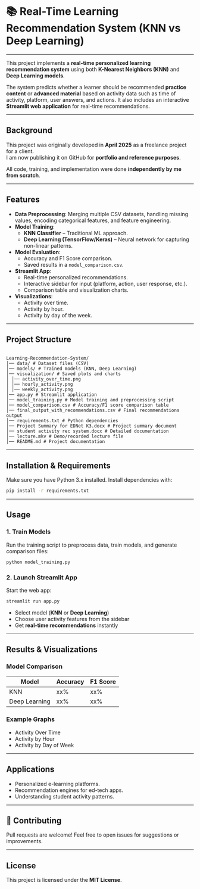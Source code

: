 
# 📚 Real-Time Learning Recommendation System (KNN vs Deep Learning)

---

This project implements a **real-time personalized learning recommendation system** using both **K-Nearest Neighbors (KNN)** and **Deep Learning models**.  

The system predicts whether a learner should be recommended **practice content** or **advanced material** based on activity data such as time of activity, platform, user answers, and actions. It also includes an interactive **Streamlit web application** for real-time recommendations.

---
## Background

This project was originally developed in **April 2025** as a freelance project for a client.  
I am now publishing it on GitHub for **portfolio and reference purposes**.  

All code, training, and implementation were done **independently by me from scratch**.

---
## Features
- **Data Preprocessing**: Merging multiple CSV datasets, handling missing values, encoding categorical features, and feature engineering.  
- **Model Training**:
  - **KNN Classifier** – Traditional ML approach.
  - **Deep Learning (TensorFlow/Keras)** – Neural network for capturing non-linear patterns.
- **Model Evaluation**:
  - Accuracy and F1 Score comparison.
  - Saved results in a `model_comparison.csv`.
- **Streamlit App**:
  - Real-time personalized recommendations.
  - Interactive sidebar for input (platform, action, user response, etc.).
  - Comparison table and visualization charts.
- **Visualizations**:
  - Activity over time.
  - Activity by hour.
  - Activity by day of the week.

---

## Project Structure
```

Learning-Recommendation-System/
│── data/ # Dataset files (CSV)
│── models/ # Trained models (KNN, Deep Learning)
│── visualization/ # Saved plots and charts
│ │── activity_over_time.png
│ │── hourly_activity.png
│ │── weekly_activity.png
│── app.py # Streamlit application
│── model_training.py # Model training and preprocessing script
│── model_comparison.csv # Accuracy/F1 score comparison table
│── final_output_with_recommendations.csv # Final recommendations output
│── requirements.txt # Python dependencies
│── Project Summary for EDNet K3.docx # Project summary document
│── student activity rec system.docx # Detailed documentation
│── lecture.mkv # Demo/recorded lecture file
│── README.md # Project documentation

````

---

## Installation & Requirements
Make sure you have Python 3.x installed. Install dependencies with:

```bash
pip install -r requirements.txt
````


---

## Usage

### 1. Train Models

Run the training script to preprocess data, train models, and generate comparison files:

```bash
python model_training.py
```

### 2. Launch Streamlit App

Start the web app:

```bash
streamlit run app.py
```

* Select model (**KNN** or **Deep Learning**)
* Choose user activity features from the sidebar
* Get **real-time recommendations** instantly

---

## Results & Visualizations

### Model Comparison

| Model         | Accuracy | F1 Score |
| ------------- | -------- | -------- |
| KNN           | xx%      | xx%      |
| Deep Learning | xx%      | xx%      |

### Example Graphs

* Activity Over Time
* Activity by Hour
* Activity by Day of Week

---

## Applications

* Personalized e-learning platforms.
* Recommendation engines for ed-tech apps.
* Understanding student activity patterns.

---

## 🤝 Contributing

Pull requests are welcome! Feel free to open issues for suggestions or improvements.

---

## License

This project is licensed under the **MIT License**.

